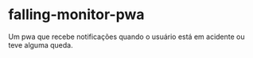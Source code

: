 # falling-monitor-pwa
Um pwa que recebe notificações quando o usuário está em acidente ou teve alguma queda.
